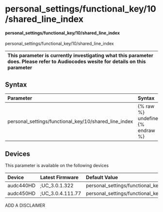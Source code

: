 ﻿---
description: personal_settings/functional_key/10/shared_line_index
search: false
---

# personal_settings/functional_key/10/shared_line_index

#### personal_settings/functional_key/10/shared_line_index

personal_settings/functional_key/10/shared_line_index


| This parameter is currently investigating what this parameter does. Please refer to Audiocodes wesite for details on this parameter | 
| :--- |

## Syntax
| Parameter | Syntax |
| :--- | :--- |
|personal_settings/functional_key/10/shared_line_index | {% raw %} undefined {% endraw %}|

## Devices
This parameter is available on the following devices

| Device | Latest Firmware | Default Value |
|:---|:---|:---|
| audc440HD | ;UC_3.0.1.322 | personal_settings/functional_key/10/shared_line_index=0 
| audc450HD | ;UC_3.0.4.111.77 | personal_settings/functional_key/10/shared_line_index=0 

ADD A DISCLAIMER
